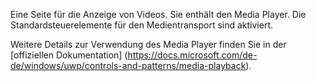 ﻿Eine Seite für die Anzeige von Videos. Sie enthält den Media Player. Die Standardsteuerelemente für den Medientransport sind aktiviert.

Weitere Details zur Verwendung des Media Player finden Sie in der [offiziellen Dokumentation] (https://docs.microsoft.com/de-de/windows/uwp/controls-and-patterns/media-playback).
